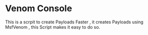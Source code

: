 # Venom Console

This is a scrpit to create Payloads Faster , it creates Payloads using MsfVenom , this Script makes it easy to do so.
